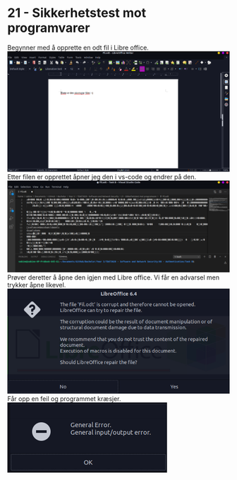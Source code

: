 # 21 - Sikkerhetstest mot programvarer

Begynner med å opprette en odt fil i Libre office.
![fil](file.png)  
Etter filen er opprettet åpner jeg den i vs-code og endrer på den.  
![endrer](edited.png)
Prøver deretter å åpne den igjen med Libre office. Vi får en advarsel men trykker åpne likevel.      
![åpner](warning.png)
Får opp en feil og programmet kræsjer.    
![error](error.png)
